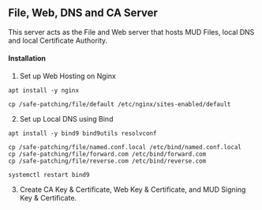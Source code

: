 ## File, Web, DNS and CA Server

This server acts as the File and Web server that hosts MUD Files, local DNS and local Certificate Authority.

#### Installation
1. Set up Web Hosting on Nginx
```
apt install -y nginx 

cp /safe-patching/file/default /etc/nginx/sites-enabled/default

```

2. Set up Local DNS using Bind
```
apt install -y bind9 bind9utils resolvconf 

cp /safe-patching/file/named.conf.local /etc/bind/named.conf.local
cp /safe-patching/file/forward.com /etc/bind/forward.com
cp /safe-patching/file/reverse.com /etc/bind/reverse.com

systemctl restart bind9
```

3. Create CA Key & Certificate, Web Key & Certificate, and MUD Signing Key & Certificate.
